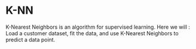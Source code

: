# K-NN
 K-Nearest Neighbors is an algorithm for supervised learning. Here we will : Load a customer dataset, fit the data, and use K-Nearest Neighbors to predict a data point.
